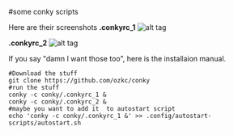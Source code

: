 #some conky scripts


Here are their screenshots
**.conkyrc_1**
 ![alt tag](http://s32.postimg.org/og18y8aqd/image.png "conkyrc_1 ScreenShot")

**.conkyrc_2**
 ![alt tag](http://s32.postimg.org/94iqj8e39/ss2.png "conkyrc_2 ScreenShot")


If you say "damn I want those too", here is the installaion manual.

```
#Download the stuff
git clone https://github.com/ozkc/conky
#run the stuff
conky -c conky/.conkyrc_1 &
conky -c conky/.conkyrc_2 &
#maybe you want to add it  to autostart script
echo 'conky -c conky/.conkyrc_1 &' >> .config/autostart-scripts/autostart.sh
                                    
```


